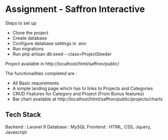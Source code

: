# Assignment - Saffron Interactive

Steps to set up
- Clone the project
- Create database
- Configure database settings in .env
- Run migrations
- Run  php artisan db:seed --class=ProjectSeeder

Project available in http://localhost/html/saffron/public/

The functionalities completed are : 
- All Basic requirements
- A simple landing page which has to links to Projects and Categories
- CRUD Features for Category and Project (From Bonus features) 
- Bar chart available at http://localhost/html/saffron/public/projects/charts

Tech Stack
----------
Backend : Laravel 9
Database : MySQL
Frontend : HTML, CSS, Jquery, Javascript
